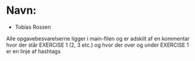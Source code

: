 # Navn: 
- Tobias Rossen


Alle opgavebesvarelserne ligger i main-filen og er adskilt af en kommentar 
hvor der står EXERCISE 1 (2, 3 etc.) og hvor der over og under EXERCISE 1 
er en linje af hashtags 




